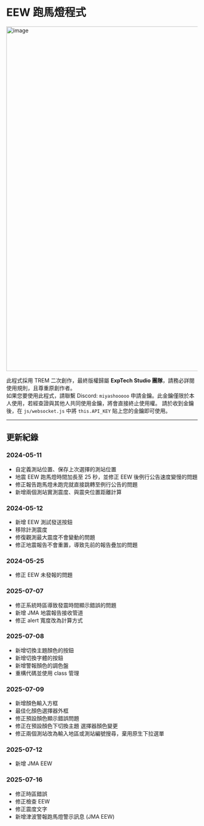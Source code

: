 # EEW 跑馬燈程式

<img width="1919" height="908" alt="image" src="https://github.com/user-attachments/assets/3c778f07-f323-4350-acdd-e0a49bcec7b8" />


此程式採用 TREM 二次創作，最終版權歸屬 **ExpTech Studio 團隊**，請務必詳閱使用規則，且尊重原創作者。  
如果您要使用此程式，請聯繫 Discord: `miyashooooo` 申請金鑰。此金鑰僅限於本人使用，若經查證與其他人共同使用金鑰，將會直接終止使用權。
請於收到金鑰後，在 `js/websocket.js` 中將 `this.API_KEY` 貼上您的金鑰即可使用。

---

## 更新紀錄

### 2024-05-11

- 自定義測站位置、保存上次選擇的測站位置
- 地震 EEW 跑馬燈時間加長至 25 秒，並修正 EEW 後例行公告速度變慢的問題
- 修正報告跑馬燈未跑完就直接跳轉至例行公告的問題
- 新增兩個測站實測震度、與震央位置距離計算

### 2024-05-12

- 新增 EEW 測試發送按鈕
- 移除計測震度
- 修復觀測最大震度不會變動的問題
- 修正地震報告不會重置，導致先前的報告疊加的問題

### 2024-05-25

- 修正 EEW 未發報的問題

### 2025-07-07

- 修正系統時區導致發震時間顯示錯誤的問題
- 新增 JMA 地震報告接收管道
- 修正 alert 寬度改為計算方式

### 2025-07-08

- 新增切換主題顏色的按鈕
- 新增切換字體的按鈕
- 新增警報顏色的調色盤
- 重構代碼並使用 class 管理

### 2025-07-09

- 新增顏色輸入方框
- 最佳化顏色選擇器外框
- 修正預設顏色顯示錯誤問題
- 修正在預設顏色下切換主題 選擇器顏色變更
- 修正兩個測站改為輸入地區或測站編號搜尋，棄用原生下拉選單

### 2025-07-12

- 新增 JMA EEW

### 2025-07-16

- 修正時區錯誤
- 修正檢查 EEW
- 修正震度文字
- 新增津波警報跑馬燈警示訊息 (JMA EEW)
